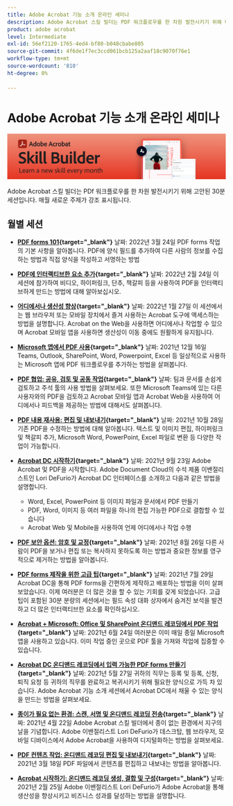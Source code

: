 ```yaml
---
title: Adobe Acrobat 기능 소개 온라인 세미나
description: Adobe Acrobat 스킬 빌더는 PDF 워크플로우를 한 차원 발전시키기 위해 마련된 30분 분량의 세션입니다
product: adobe acrobat
level: Intermediate
exl-id: 56ef2120-1765-4ed4-bf80-b048cbabe805
source-git-commit: 4f6de1f7ec3ccd061bcb125a2aaf18c9070f76e1
workflow-type: tm+mt
source-wordcount: '810'
ht-degree: 0%

---
```


# Adobe Acrobat 기능 소개 온라인 세미나

![Acrobat 기능 소개 이미지](../assets/sbacrobatwebinars.png)

Adobe Acrobat 스킬 빌더는 PDf 워크플로우를 한 차원 발전시키기 위해 고안된 30분 세션입니다. 매월 새로운 주제가 강조 표시됩니다.

## 월별 세션

* **[PDF forms 101](https://adobe-acrobat-skill-builder.joinus.adobeevents.com/){target=&quot;_blank&quot;}**
날짜: 2022년 3월 24일 PDF forms 작업의 기본 사항을 알아봅니다. PDF에 양식 필드를 추가하여 다른 사람의 정보를 수집하는 방법과 직접 양식을 작성하고 서명하는 방법

* **[PDF에 인터랙티브한 요소 추가](https://adobe-acrobat-skill-builder.joinus.adobeevents.com/){target=&quot;_blank&quot;}**
날짜: 2022년 2월 24일 이 세션에 참가하여 비디오, 하이퍼링크, 단추, 책갈피 등을 사용하여 PDF을 인터랙티브하게 만드는 방법에 대해 알아보십시오.

* **[어디에서나 생산성 향상](https://adobe-acrobat-skill-builder.joinus.adobeevents.com/){target=&quot;_blank&quot;}**
날짜: 2022년 1월 27일 이 세션에서는 웹 브라우저 또는 모바일 장치에서 즐겨 사용하는 Acrobat 도구에 액세스하는 방법을 설명합니다. Acrobat on the Web을 사용하면 어디에서나 작업할 수 있으며 Acrobat 모바일 앱을 사용하면 생산성이 이동 중에도 원활하게 유지됩니다.

* **[Microsoft 앱에서 PDF 사용](https://adobe-acrobat-skill-builder.joinus.adobeevents.com/){target=&quot;_blank&quot;}**
날짜: 2021년 12월 16일 Teams, Outlook, SharePoint, Word, Powerpoint, Excel 등 일상적으로 사용하는 Microsoft 앱에 PDF 워크플로우를 추가하는 방법을 살펴봅니다.

* **[PDF 협업: 공유, 검토 및 공동 작업](https://adobe-acrobat-skill-builder.joinus.adobeevents.com/){target=&quot;_blank&quot;}**
날짜: 팀과 문서를 손쉽게 검토하고 주석 툴의 사용 방법을 살펴보세요. 또한 Microsoft Teams에 있는 다른 사용자와의 PDF을 검토하고 Acrobat 모바일 앱과 Acrobat Web을 사용하여 어디에서나 피드백을 제공하는 방법에 대해서도 살펴봅니다.

* **[PDF 내용 재사용: 편집 및 내보내기](https://primetime.bluejeans.com/a2m/events/playback/9eb8dbdb-c6b1-40c9-b826-70a255a59139){target=&quot;_blank&quot;}**
날짜: 2021년 10월 28일 기존 PDF을 수정하는 방법에 대해 알아봅니다. 텍스트 및 이미지 편집, 하이퍼링크 및 책갈피 추가, Microsoft Word, PowerPoint, Excel 파일로 변환 등 다양한 작업이 가능합니다.

* **[Acrobat DC 시작하기](https://primetime.bluejeans.com/a2m/events/playback/98e95413-4743-4377-8649-baf8c10628d4){target=&quot;_blank&quot;}**
날짜: 2021년 9월 23일 Adobe Acrobat 및 PDF을 시작합니다. Adobe Document Cloud의 수석 제품 이밴절리스트인 Lori DeFurio가 Acrobat DC 인터페이스를 소개하고 다음과 같은 방법을 설명합니다.
   * Word, Excel, PowerPoint 등 이미지 파일과 문서에서 PDF 만들기
   * PDF, Word, 이미지 등 여러 파일을 하나의 편집 가능한 PDF으로 결합할 수 있습니다
   * Acrobat Web 및 Mobile을 사용하여 언제 어디에서나 작업 수행

* **[PDF 보안 옵션: 암호 및 교정](https://acrobat-skill-builder-pdf-security.joinus.adobeevents.com?utm_source=exl&amp;utm_campaign=exl){target=&quot;_blank&quot;}**
날짜: 2021년 8월 26일 다른 사람이 PDF을 보거나 편집 또는 복사하지 못하도록 하는 방법과 중요한 정보를 영구적으로 제거하는 방법을 알아봅니다.

* **[PDF forms 제작을 위한 고급 팁](https://acrobat-skill-builder-advanced-forms.joinus.adobeevents.com/register/registration/form){target=&quot;_blank&quot;}**
날짜: 2021년 7월 29일 Acrobat DC을 통해 PDF forms을 간편하게 제작하고 배포하는 방법을 이미 살펴보았습니다. 이제 여러분은 더 많은 것을 할 수 있는 기회를 갖게 되었습니다. 고급 팁이 포함된 30분 분량의 세션에서는 필드 속성 대화 상자에서 숨겨진 보석을 발견하고 더 많은 인터랙티브한 요소를 확인하십시오.

* **[Acrobat + Microsoft: Office 및 SharePoint 온디맨드 레코딩에서 PDF 작업](https://event.on24.com/wcc/r/3196868/BE965B6CCBF4D3F8CAA0BD9A9BE27D95){target=&quot;_blank&quot;}**
날짜: 2021년 6월 24일 여러분은 이미 매일 종일 Microsoft 앱을 사용하고 있습니다. 이미 작업 중인 곳으로 PDF 툴을 가져와 작업에 집중할 수 있습니다.

* **[Acrobat DC 온디맨드 레코딩에서 입력 가능한 PDF forms 만들기](https://event.on24.com/eventRegistration/EventLobbyServlet?target=reg20.jsp&amp;referrer=&amp;eventid=3121725&amp;sessionid=1&amp;key=25B5B53B5D1C0C28817D573D38715E98&amp;regTag=&amp;V2=false&amp;sourcepage=register){target=&quot;_blank&quot;}**
날짜: 2021년 5월 27일 귀하의 직무는 등록 및 등록, 신청, 퇴직 요청 등 귀하의 직무를 완료하고 복귀시키기 위해 필요한 양식으로 가득 차 있습니다. Adobe Acrobat 기능 소개 세션에서 Acrobat DC에서 채울 수 있는 양식을 만드는 방법을 살펴보세요.

* **[종이가 필요 없는 환경: 스캔, 서명 및 온디맨드 레코딩 전송](https://event.on24.com/wcc/r/3032072/58D1594AD332B56C87C6791CACC48EEC){target=&quot;_blank&quot;}**
날짜: 2021년 4월 22일 Adobe Acrobat 스킬 빌더에서 종이 없는 환경에서 지구의 날을 기념합니다. Adobe 이밴절리스트 Lori DeFurio가 데스크탑, 웹 브라우저, 모바일 디바이스에서 Adobe Acrobat을 사용하여 디지털화하는 방법을 살펴보세요.

* **[PDF 컨텐츠 작업: 온디맨드 레코딩 편집 및 내보내기](https://event.on24.com/wcc/r/3032046/B8E6566A2137FD0647CA1ECB7F9C0C7D){target=&quot;_blank&quot;}**
날짜: 2021년 3월 18일 PDF 파일에서 콘텐츠를 편집하고 내보내는 방법을 알아봅니다.

* **[Acrobat 시작하기: 온디맨드 레코딩 생성, 결합 및 구성](https://event.on24.com/wcc/r/2989840/9372A25C3E59A72DB07F7A42161BC26B){target=&quot;_blank&quot;}**
날짜: 2021년 2월 25일 Adobe 이밴절리스트 Lori DeFurio가 Adobe Acrobat을 통해 생산성을 향상시키고 비즈니스 성과를 달성하는 방법을 설명합니다.
